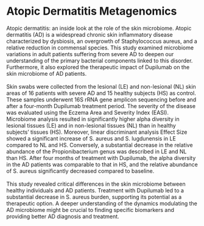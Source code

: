 # Atopic Dermatitis Metagenomics
Atopic dermatitis: an inside look at the role of the skin microbiome.
Atopic dermatitis (AD) is a widespread chronic skin inflammatory disease characterized by
dysbiosis, an overgrowth of Staphylococcus aureus, and a relative reduction in commensal
species. This study examined microbiome variations in adult patients suffering from severe AD to
deepen our understanding of the primary bacterial components linked to this disorder.
Furthermore, it also explored the therapeutic impact of Dupilumab on the skin microbiome of AD
patients.
<br>
<br>
Skin swabs were collected from the lesional (LE) and non-lesional (NL) skin areas of 16 patients
with severe AD and 15 healthy subjects (HS) as control. These samples underwent 16S rRNA
gene amplicon sequencing before and after a four-month Dupilumab treatment period. The severity
of the disease was evaluated using the Eczema Area and Severity Index (EASI).
Microbiome analysis resulted in significantly higher alpha diversity in lesional tissues (LE) and in
non-lesional tissues (NL) than in healthy subjects’ tissues (HS). Moreover, linear discriminant
analysis Effect Size showed a significant increase of S. aureus and S. lugdunensis in LE compared
to NL and HS. Conversely, a substantial decrease in the relative abundance of the
Propionibacterium genus was described in LE and NL than HS. After four months of treatment with
Dupilumab, the alpha diversity in the AD patients was comparable to that in HS, and the relative
abundance of S. aureus significantly decreased compared to baseline.
<br>
<br>
This study revealed critical differences in the skin microbiome between healthy individuals and AD
patients. Treatment with Dupilumab led to a substantial decrease in S. aureus burden, supporting
its potential as a therapeutic option. A deeper understanding of the dynamics modulating the AD
microbiome might be crucial to finding specific biomarkers and providing better AD diagnosis and
treatment.
